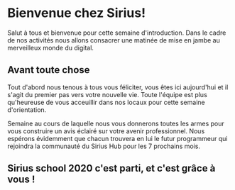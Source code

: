 # Bienvenue chez Sirius!

Salut à tous et bienvenue pour cette semaine d'introduction.
Dans le cadre de nos activités nous allons consacrer une matinée de mise en jambe au merveilleux monde du digital.

## Avant toute chose

Tout d'abord nous tenous à tous vous féliciter, vous êtes ici aujourd'hui et il s'agit du premier pas vers votre nouvelle vie. 
Toute l'équipe est plus qu'heureuse de vous acceuillir dans nos locaux pour cette semaine d'orientation.

Semaine au cours de laquelle nous vous donnerons toutes les armes pour vous construire un avis éclairé sur votre avenir professionnel.
Nous espérons évidemment que chacun trouvera en lui le futur programmeur qui rejoindra la communauté du Sirius Hub pour les 7 prochains mois.


## Sirius school 2020 c'est parti, et c'est grâce à vous ! 

